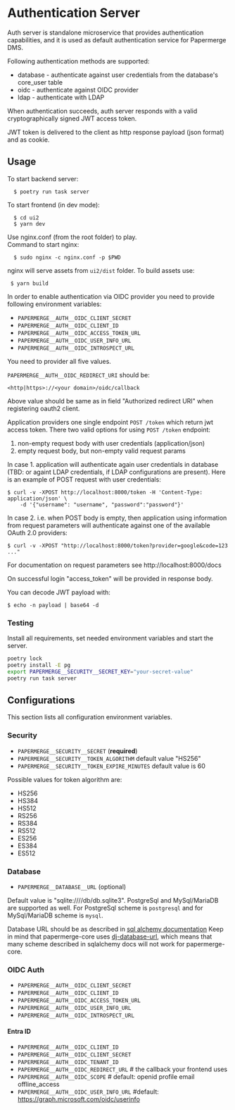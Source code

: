 # Authentication Server

Auth server is standalone microservice that provides
authentication capabilities, and it is used as default authentication service
for Papermerge DMS.

Following authentication methods are supported:

* database - authenticate against user credentials from the database's
  core_user table
* oidc - authenticate against OIDC provider
* ldap - authenticate with LDAP

When authentication succeeds, auth server responds with a valid
cryptographically signed JWT access token.

JWT token is delivered to the client as http response payload (json format)
and as cookie.

## Usage

To start backend server:
```
  $ poetry run task server
```
To start frontend (in dev mode):
```
  $ cd ui2
  $ yarn dev
```
Use nginx.conf (from the root folder) to play.  
Command to start nginx:

```
  $ sudo nginx -c nginx.conf -p $PWD
```

nginx will serve assets from `ui2/dist` folder.
To build assets use:

```
 $ yarn build
```

In order to enable authentication via OIDC provider you need to
provide following environment variables:

* `PAPERMERGE__AUTH__OIDC_CLIENT_SECRET`
* `PAPERMERGE__AUTH__OIDC_CLIENT_ID`
* `PAPERMERGE__AUTH__OIDC_ACCESS_TOKEN_URL`
* `PAPERMERGE__AUTH__OIDC_USER_INFO_URL`
* `PAPERMERGE__AUTH__OIDC_INTROSPECT_URL`

You need to provider all five values.

`PAPERMERGE__AUTH__OIDC_REDIRECT_URI` should be:

    <http|https>://<your domain>/oidc/callback

Above value should be same as in field "Authorized redirect URI" when
registering oauth2 client.


Application providers one single endpoint `POST /token` which return jwt access
token. There two valid options for using `POST /token` endpoint:

1. non-empty request body with user credentials (application/json)
2. empty request body, but non-empty valid request params

In case 1. application will authenticate again user credentials in database
(TBD: or againt LDAP credentials, if LDAP configurations are present).
Here is an example of POST request with user credentials:

    $ curl -v -XPOST http://localhost:8000/token -H 'Content-Type: application/json' \
        -d '{"username": "username", "password":"password"}'

In case 2. i.e. when POST body is empty, then application using information from
request parameters will authenticate against one of the available OAuth 2.0
providers:

    $ curl -v -XPOST "http://localhost:8000/token?provider=google&code=123 ..."

For documentation on request parameters see http://localhost:8000/docs

On successful login "access_token" will be provided in response body.

You can decode JWT payload with:

    $ echo -n payload | base64 -d

### Testing

Install all requirements, set needed environment variables and start the server.

```bash
poetry lock
poetry install -E pg
export PAPERMERGE__SECURITY__SECRET_KEY="your-secret-value"
poetry run task server
```

## Configurations

This section lists all configuration environment variables.

### Security

* `PAPERMERGE__SECURITY__SECRET` (**required**)
* `PAPERMERGE__SECURITY__TOKEN_ALGORITHM` default value "HS256"
* `PAPERMERGE__SECURITY__TOKEN_EXPIRE_MINUTES` default value is 60

Possible values for token algorithm are:

* HS256
* HS384
* HS512
* RS256
* RS384
* RS512
* ES256
* ES384
* ES512

### Database

* `PAPERMERGE__DATABASE__URL` (optional)

Default value is "sqlite:////db/db.sqlite3". PostgreSql and MySql/MariaDB are
supported as well.  For PostgreSql scheme is `postgresql` and for MySql/MariaDB
scheme is `mysql`.

Database URL should be as described in [sql alchemy documentation](https://docs.sqlalchemy.org/en/20/core/engines.html#database-urls)
Keep in mind that papermerge-core uses [dj-database-url](https://pypi.org/project/dj-database-url/),
which means that many scheme described in sqlalchemy docs will not
work for papermerge-core.


### OIDC Auth

* `PAPERMERGE__AUTH__OIDC_CLIENT_SECRET`
* `PAPERMERGE__AUTH__OIDC_CLIENT_ID`
* `PAPERMERGE__AUTH__OIDC_ACCESS_TOKEN_URL`
* `PAPERMERGE__AUTH__OIDC_USER_INFO_URL`
* `PAPERMERGE__AUTH__OIDC_INTROSPECT_URL`

#### Entra ID

* `PAPERMERGE__AUTH__OIDC_CLIENT_ID`
* `PAPERMERGE__AUTH__OIDC_CLIENT_SECRET`
* `PAPERMERGE__AUTH__OIDC_TENANT_ID`
* `PAPERMERGE__AUTH__OIDC_REDIRECT_URL` # the callback your frontend uses
* `PAPERMERGE__AUTH__OIDC_SCOPE` # default: openid profile email offline_access
* `PAPERMERGE__AUTH__OIDC_USER_INFO_URL` #default: https://graph.microsoft.com/oidc/userinfo